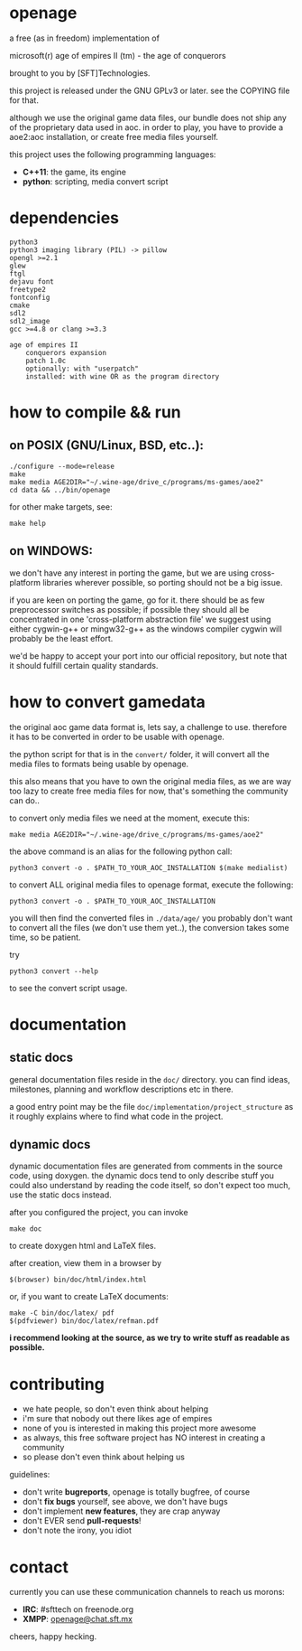 openage
=======


a free (as in freedom) implementation of

microsoft(r) age of empires II (tm) - the age of conquerors


brought to you by [SFT]Technologies.


this project is released under the GNU GPLv3 or later.
see the COPYING file for that.


although we use the original game data files,
our bundle does not ship any of the proprietary data used in aoc.
in order to play, you have to provide a aoe2:aoc installation,
or create free media files yourself.


this project uses the following programming languages:

* **C++11**: the game, its engine
* **python**: scripting, media convert script


dependencies
============

	python3
	python3 imaging library (PIL) -> pillow
	opengl >=2.1
	glew
	ftgl
	dejavu font
	freetype2
	fontconfig
	cmake
	sdl2
	sdl2_image
	gcc >=4.8 or clang >=3.3

	age of empires II
		conquerors expansion
		patch 1.0c
		optionally: with "userpatch"
		installed: with wine OR as the program directory


how to compile && run
=====================

on POSIX (GNU/Linux, BSD, etc..):
---------------------------------

	./configure --mode=release
	make
	make media AGE2DIR="~/.wine-age/drive_c/programs/ms-games/aoe2"
	cd data && ../bin/openage

for other make targets, see:

	make help

on WINDOWS:
-----------

we don't have any interest in porting the game,
but we are using cross-platform libraries wherever possible,
so porting should not be a big issue.


if you are keen on porting the game, go for it.
there should be as few preprocessor switches as possible;
if possible they should all be concentrated in one 'cross-platform abstraction file'
we suggest using either cygwin-g++ or mingw32-g++ as the windows compiler
cygwin will probably be the least effort.


we'd be happy to accept your port into our official repository,
but note that it should fulfill certain quality standards.



how to convert gamedata
=======================

the original aoc game data format is, lets say, a challenge to use.
therefore it has to be converted in order to be usable with openage.

the python script for that is in the `convert/` folder, it will convert all the
media files to formats being usable by openage.

this also means that you have to own the original media files, as we are way
too lazy to create free media files for now, that's something the community can do..


to convert only media files we need at the moment, execute this:

	make media AGE2DIR="~/.wine-age/drive_c/programs/ms-games/aoe2"

the above command is an alias for the following python call:

	python3 convert -o . $PATH_TO_YOUR_AOC_INSTALLATION $(make medialist)


to convert ALL original media files to openage format, execute the following:

	python3 convert -o . $PATH_TO_YOUR_AOC_INSTALLATION

you will then find the converted files in `./data/age/`
you probably don't want to convert all the files (we don't use them yet..),
the conversion takes some time, so be patient.


try

	python3 convert --help

to see the convert script usage.


documentation
=============

static docs
-----------

general documentation files reside in the `doc/` directory.
you can find ideas, milestones, planning and workflow descriptions etc in there.

a good entry point may be the file `doc/implementation/project_structure`
as it roughly explains where to find what code in the project.

dynamic docs
------------

dynamic documentation files are generated from comments in the source code, using doxygen.
the dynamic docs tend to only describe stuff you could also understand by reading the code itself,
so don't expect too much, use the static docs instead.

after you configured the project, you can invoke

	make doc

to create doxygen html and LaTeX files.


after creation, view them in a browser by

	$(browser) bin/doc/html/index.html


or, if you want to create LaTeX documents:

	make -C bin/doc/latex/ pdf
	$(pdfviewer) bin/doc/latex/refman.pdf


**i recommend looking at the source, as we try to write stuff as readable as possible.**


contributing
============

* we hate people, so don't even think about helping
* i'm sure that nobody out there likes age of empires
* none of you is interested in making this project more awesome
* as always, this free software project has NO interest in creating a community
* so please don't even think about helping us

guidelines:

* don't write **bugreports**, openage is totally bugfree, of course
* don't **fix bugs** yourself, see above, we don't have bugs
* don't implement **new features**, they are crap anyway
* don't EVER send **pull-requests**!
* don't note the irony, you idiot

contact
=======

currently you can use these communication channels to reach us morons:

* **IRC**: #sfttech on freenode.org
* **XMPP**: openage@chat.sft.mx


cheers, happy hecking.
